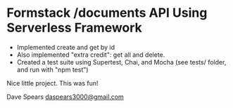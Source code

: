 # Formstack /documents API Using Serverless Framework

- Implemented create and get by id
- Also implemented "extra credit":  get all and delete.
- Created a test suite using Supertest, Chai, and Mocha (see tests/ folder, and run with "npm test")

Nice little project.  This was fun!

Dave Spears
daspears3000@gmail.com

